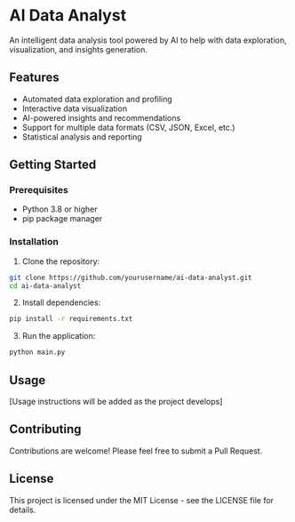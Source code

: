 # AI Data Analyst

An intelligent data analysis tool powered by AI to help with data exploration, visualization, and insights generation.

## Features

- Automated data exploration and profiling
- Interactive data visualization
- AI-powered insights and recommendations
- Support for multiple data formats (CSV, JSON, Excel, etc.)
- Statistical analysis and reporting

## Getting Started

### Prerequisites

- Python 3.8 or higher
- pip package manager

### Installation

1. Clone the repository:
```bash
git clone https://github.com/yourusername/ai-data-analyst.git
cd ai-data-analyst
```

2. Install dependencies:
```bash
pip install -r requirements.txt
```

3. Run the application:
```bash
python main.py
```

## Usage

[Usage instructions will be added as the project develops]

## Contributing

Contributions are welcome! Please feel free to submit a Pull Request.

## License

This project is licensed under the MIT License - see the LICENSE file for details. 